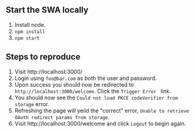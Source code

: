 ## Start the SWA locally

1. Install node.
2. `npm install` 
3. `npm start`

## Steps to reproduce

1. Visit http://localhost:3000/
2. Login using `foo@bar.com` as both the user and password.
3. Upon success you should now be redirected to `http://localhost:3000/welcome`. Click the `Trigger Error
` link.
4. You should now see the `Could not load PKCE codeVerifier from storage` error.
5. Refreshing the page will yeild the "correct" error, `Unable to retrieve OAuth redirect params from storage`. 
6. Visit http://localhost:3000/welcome and click `Logout` to begin again.
